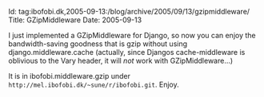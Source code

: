 Id: tag:ibofobi.dk,2005-09-13:/blog/archive/2005/09/13/gzipmiddleware/
Title: GZipMiddleware
Date: 2005-09-13

I just implemented a GZipMiddleware for Django,
so now you can enjoy the bandwidth-saving goodness
that is gzip without
using django.middleware.cache (actually, since
Djangos cache-middleware is oblivious to the Vary
header, it will _not_ work with GZipMiddleware...)

It is in ibofobi.middleware.gzip under
`http://mel.ibofobi.dk/~sune/r/ibofobi.git`. Enjoy.